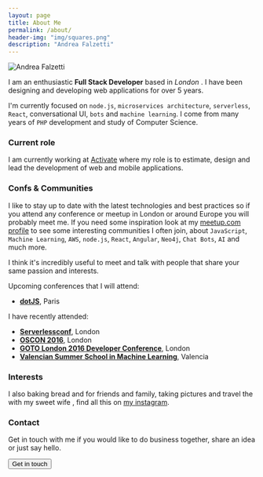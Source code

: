 ```yaml
---
layout: page
title: About Me
permalink: /about/
header-img: "img/squares.png"
description: "Andrea Falzetti"
---
```


![Andrea Falzetti]({{site.urk}}/img/about.jpg)

I am an enthusiastic **Full Stack Developer** based in *London* <i class="em em-uk"></i>. I have been designing and developing web applications for over 5 years.

I'm currently focused on `node.js`, `microservices architecture`, `serverless`, `React`, conversational UI, `bots` and `machine learning`. I come from many years of `PHP` development and study of Computer Science.

### Current role
I am currently working at [Activate](http://activate.co.uk) where my role is to estimate, design and lead the development of web and mobile applications.

### Confs & Communities
I like to stay up to date with the latest technologies and best practices so if you attend any conference or meetup in London or around Europe you will probably meet me. If you need some inspiration look at my [meetup.com profile](https://www.meetup.com/members/195831274/) to see some interesting communities I often join, about `JavaScript`, `Machine Learning`, `AWS`, `node.js`, `React`, `Angular`, `Neo4j`, `Chat Bots`, `AI` and much more.

I think it's incredibly useful to meet and talk with people that share your same passion and interests.

Upcoming conferences that I will attend:

- **[dotJS](http://dotjs.io)**, Paris <i class="em em-fr"></i>

I have recently attended:

- **[Serverlessconf](http://london.serverlessconf.io)**, London <i class="em em-uk"></i>
- **[OSCON 2016](http://conferences.oreilly.com/oscon/open-source-eu)**, London <i class="em em-uk"></i>
- **[GOTO London 2016 Developer Conference](https://gotocon.com//london-2016/)**, London <i class="em em-uk"></i>
- **[Valencian Summer School in Machine Learning](https://bigml.com/events/valencian-summer-school-in-machine-learning-2016)**, Valencia <i class="em em-es"></i>

### Interests
I also <i class="em em-heart"></i> baking bread and <i class="em em-pizza"></i> for friends and family, taking pictures and travel the <i class="em em-earth_americas"></i> with my sweet wife <i class="em em-couple"></i>, find all this on [my instagram](https://www.instagram.com/rexromae/).

### Contact
Get in touch with me if you would like to do business together, share an idea or just say hello.

[<button class="btn btn-default">Get in touch</button>](mailto:andrea@falzetti.me)
